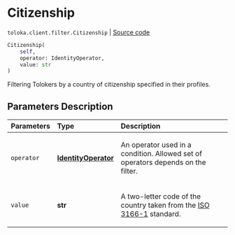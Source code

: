 # Citizenship
`toloka.client.filter.Citizenship` | [Source code](https://github.com/Toloka/toloka-kit/blob/v1.2.2/src/client/filter.py#L282)

```python
Citizenship(
    self,
    operator: IdentityOperator,
    value: str
)
```

Filtering Tolokers by a country of citizenship specified in their profiles.

## Parameters Description

| Parameters | Type | Description |
| :----------| :----| :-----------|
`operator`|**[IdentityOperator](toloka.client.primitives.operators.IdentityOperator.md)**|<p>An operator used in a condition. Allowed set of operators depends on the filter.</p>
`value`|**str**|<p>A two-letter code of the country taken from the [ISO 3166-1](https://en.wikipedia.org/wiki/ISO_3166-1_alpha-2) standard.</p>
